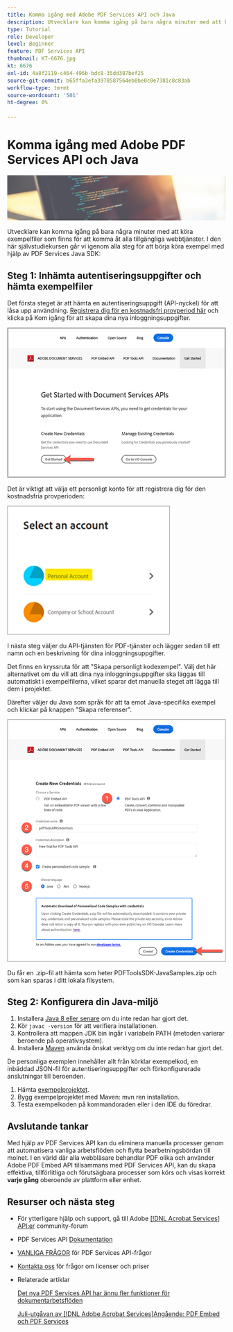 ```yaml
---
title: Komma igång med Adobe PDF Services API och Java
description: Utvecklare kan komma igång på bara några minuter med att köra exempelfiler som finns för att komma åt alla tillgängliga webbtjänster
type: Tutorial
role: Developer
level: Beginner
feature: PDF Services API
thumbnail: KT-6676.jpg
kt: 6676
exl-id: 4a8f2119-c464-496b-bdc8-35dd387bef25
source-git-commit: b65ffa3efa3978587564eb0be0c0e7381c8c83ab
workflow-type: tm+mt
source-wordcount: '501'
ht-degree: 0%

---
```


# Komma igång med Adobe PDF Services API och Java

![SKAPA PDF-HJÄLTEBILD](assets/GettingStartedJava_hero.jpg)

Utvecklare kan komma igång på bara några minuter med att köra exempelfiler som finns för att komma åt alla tillgängliga webbtjänster. I den här självstudiekursen går vi igenom alla steg för att börja köra exempel med hjälp av PDF Services Java SDK:

## Steg 1: Inhämta autentiseringsuppgifter och hämta exempelfiler

Det första steget är att hämta en autentiseringsuppgift (API-nyckel) för att låsa upp användning. [Registrera dig för en kostnadsfri provperiod här](https://www.adobe.io/apis/documentcloud/dcsdk/gettingstarted.html) och klicka på Kom igång för att skapa dina nya inloggningsuppgifter.

![Steg 1](assets/GettingStartedJava_step1.png)

Det är viktigt att välja ett personligt konto för att registrera dig för den kostnadsfria provperioden:

![Personligt](assets/GettingStartedJava_personal.png)

I nästa steg väljer du API-tjänsten för PDF-tjänster och lägger sedan till ett namn och en beskrivning för dina inloggningsuppgifter.

Det finns en kryssruta för att &quot;Skapa personligt kodexempel&quot;. Välj det här alternativet om du vill att dina nya inloggningsuppgifter ska läggas till automatiskt i exempelfilerna, vilket sparar det manuella steget att lägga till dem i projektet.

Därefter väljer du Java som språk för att ta emot Java-specifika exempel och klickar på knappen &quot;Skapa referenser&quot;.

![Autentiseringsuppgifter](assets/GettingStartedJava_credentials.png)

Du får en .zip-fil att hämta som heter PDFToolsSDK-JavaSamples.zip och som kan sparas i ditt lokala filsystem.

## Steg 2: Konfigurera din Java-miljö

1. Installera [Java 8 eller senare](https://www.oracle.com/java/technologies/javase-downloads.html) om du inte redan har gjort det.
1. Kör `javac -version` för att verifiera installationen.
1. Kontrollera att mappen JDK bin ingår i variabeln PATH (metoden varierar beroende på operativsystem).
1. Installera [Maven](https://maven.apache.org/install.html) använda önskat verktyg om du inte redan har gjort det.

De personliga exemplen innehåller allt från körklar exempelkod, en inbäddad JSON-fil för autentiseringsuppgifter och förkonfigurerade anslutningar till beroenden.

1. Hämta [exempelprojektet](https://github.com/adobe/pdftools-java-sdk-samples).
1. Bygg exempelprojektet med Maven: mvn ren installation.
1. Testa exempelkoden på kommandoraden eller i den IDE du föredrar.

## Avslutande tankar

Med hjälp av PDF Services API kan du eliminera manuella processer genom att automatisera vanliga arbetsflöden och flytta bearbetningsbördan till molnet. I en värld där alla webbläsare behandlar PDF olika och använder Adobe PDF Embed API tillsammans med PDF Services API, kan du skapa effektiva, tillförlitliga och förutsägbara processer som körs och visas korrekt **varje gång** oberoende av plattform eller enhet.

## Resurser och nästa steg

* För ytterligare hjälp och support, gå till Adobe [[!DNL Acrobat Services] API:er](https://community.adobe.com/t5/document-cloud-sdk/bd-p/Document-Cloud-SDK?page=1&amp;sort=latest_replies&amp;filter=all) community-forum

* PDF Services API [Dokumentation](https://www.adobe.com/go/pdftoolsapi_doc)

* [VANLIGA FRÅGOR](https://community.adobe.com/t5/document-cloud-sdk/faq-for-document-services-pdf-tools-api/m-p/10726197) för PDF Services API-frågor

* [Kontakta oss](https://www.adobe.com/go/pdftoolsapi_requestform) för frågor om licenser och priser

* Relaterade artiklar

  [Det nya PDF Services API har ännu fler funktioner för dokumentarbetsflöden](https://community.adobe.com/t5/document-services-apis/new-pdf-tools-api-brings-more-capabilities-for-document-services/m-p/11294170)

  [Juli-utgåvan av [!DNL Adobe Acrobat Services]Angående: PDF Embed och PDF Services](https://medium.com/adobetech/july-release-of-adobe-document-services-pdf-embed-and-pdf-tools-17211bf7776d)
